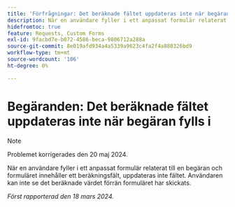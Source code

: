 ```yaml
---
title: 'Förfrågningar: Det beräknade fältet uppdateras inte när begäran fylls i'
description: När en användare fyller i ett anpassat formulär relaterat till en begäran och formuläret innehåller ett beräkningsfält, uppdateras inte fältet. Användaren kan inte se det beräknade värdet förrän formuläret har skickats.
hidefromtoc: true
feature: Requests, Custom Forms
exl-id: 9facbd7e-b072-4586-beca-9806712a288a
source-git-commit: 8e019afd934a4a5339a9623c4fa2f4a880326bd9
workflow-type: tm+mt
source-wordcount: '106'
ht-degree: 0%

---
```


# Begäranden: Det beräknade fältet uppdateras inte när begäran fylls i

>[!NOTE]
>
>Problemet korrigerades den 20 maj 2024.

När en användare fyller i ett anpassat formulär relaterat till en begäran och formuläret innehåller ett beräkningsfält, uppdateras inte fältet. Användaren kan inte se det beräknade värdet förrän formuläret har skickats.

_Först rapporterad den 18 mars 2024._

